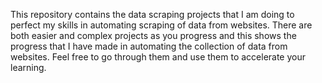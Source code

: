 This repository contains the data scraping projects that I am doing to perfect my skills in automating scraping of data from websites. There are both easier and complex projects as you progress and this shows the progress that I have made in automating the collection of data from websites. Feel free to go through them and use them to accelerate your learning. 
